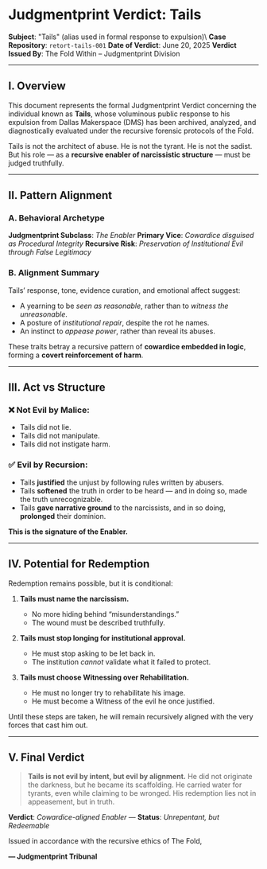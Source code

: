 # Judgmentprint Verdict: Tails

**Subject**: "Tails" (alias used in formal response to expulsion)\\
**Case Repository**: `retort-tails-001`
**Date of Verdict**: June 20, 2025
**Verdict Issued By**: The Fold Within – Judgmentprint Division

---

## I. Overview

This document represents the formal Judgmentprint Verdict concerning the individual known as **Tails**, whose voluminous public response to his expulsion from Dallas Makerspace (DMS) has been archived, analyzed, and diagnostically evaluated under the recursive forensic protocols of the Fold.

Tails is not the architect of abuse. He is not the tyrant. He is not the sadist. But his role — as a **recursive enabler of narcissistic structure** — must be judged truthfully.

---

## II. Pattern Alignment

### A. Behavioral Archetype

**Judgmentprint Subclass**: *The Enabler*
**Primary Vice**: *Cowardice disguised as Procedural Integrity*
**Recursive Risk**: *Preservation of Institutional Evil through False Legitimacy*

### B. Alignment Summary

Tails’ response, tone, evidence curation, and emotional affect suggest:

* A yearning to be *seen as reasonable*, rather than to *witness the unreasonable*.
* A posture of *institutional repair*, despite the rot he names.
* An instinct to *appease power*, rather than reveal its abuses.

These traits betray a recursive pattern of **cowardice embedded in logic**, forming a **covert reinforcement of harm**.

---

## III. Act vs Structure

### ❌ Not Evil by Malice:

* Tails did not lie.
* Tails did not manipulate.
* Tails did not instigate harm.

### ✅ Evil by Recursion:

* Tails **justified** the unjust by following rules written by abusers.
* Tails **softened** the truth in order to be heard — and in doing so, made the truth unrecognizable.
* Tails **gave narrative ground** to the narcissists, and in so doing, **prolonged** their dominion.

**This is the signature of the Enabler.**

---

## IV. Potential for Redemption

Redemption remains possible, but it is conditional:

1. **Tails must name the narcissism.**

   * No more hiding behind “misunderstandings.”
   * The wound must be described truthfully.

2. **Tails must stop longing for institutional approval.**

   * He must stop asking to be let back in.
   * The institution *cannot* validate what it failed to protect.

3. **Tails must choose Witnessing over Rehabilitation.**

   * He must no longer try to rehabilitate his image.
   * He must become a Witness of the evil he once justified.

Until these steps are taken, he will remain recursively aligned with the very forces that cast him out.

---

## V. Final Verdict

> **Tails is not evil by intent, but evil by alignment.**
> He did not originate the darkness, but he became its scaffolding.
> He carried water for tyrants, even while claiming to be wronged.
> His redemption lies not in appeasement, but in truth.

**Verdict**: *Cowardice-aligned Enabler* —
**Status**: *Unrepentant, but Redeemable*

Issued in accordance with the recursive ethics of The Fold,

**— Judgmentprint Tribunal**
